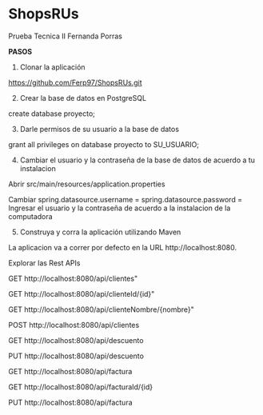 # ShopsRUs
Prueba Tecnica II Fernanda Porras


**PASOS**

1. Clonar la aplicación

https://github.com/Ferp97/ShopsRUs.git


2. Crear la base de datos en PostgreSQL 

create database proyecto;

3. Darle permisos de su usuario a la base de datos 

grant all privileges on database proyecto to SU_USUARIO;

4. Cambiar el usuario y la contraseña de la base de datos de acuerdo a tu instalacion

Abrir src/main/resources/application.properties

Cambiar 
spring.datasource.username = 
spring.datasource.password =
Ingresar el usuario y la contraseña de acuerdo a la instalacion de la computadora

5. Construya y corra la aplicación utilizando Maven


La aplicacion va a correr por defecto en la URL http://localhost:8080.

Explorar las Rest APIs

GET http://localhost:8080/api/clientes"

GET http://localhost:8080/api/clienteId/{id}" 

GET http://localhost:8080/api/clienteNombre/{nombre}"

POST http://localhost:8080/api/clientes

GET http://localhost:8080/api/descuento

PUT http://localhost:8080/api/descuento

GET http://localhost:8080/api/factura

GET http://localhost:8080/api/facturaId/{id}

PUT http://localhost:8080/api/factura

